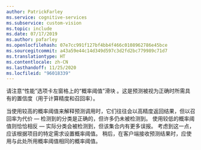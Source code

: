 ```yaml
---
author: PatrickFarley
ms.service: cognitive-services
ms.subservice: custom-vision
ms.topic: include
ms.date: 07/17/2019
ms.author: pafarley
ms.openlocfilehash: 07e7cc991f127bf4bb4f466c0108962786e45bce
ms.sourcegitcommit: a43a59e44c14d349d597c3d2fd2bc779989c71d7
ms.translationtype: HT
ms.contentlocale: zh-CN
ms.lasthandoff: 11/25/2020
ms.locfileid: "96018339"
---
```

请注意“性能”选项卡左窗格上的“概率阈值”滑块   。这是预测被视为正确时所需具有的置信度（用于计算精度和召回率）。 

当使用较高的概率阈值来解释预测调用时，它们往往会以高精度返回结果，但以召回率为代价 &mdash; 检测到的分类是正确的，但许多仍未被检测到。 使用较低的概率阈值则恰恰相反 &mdash; 实际分类会被检测到，但该集合内有更多误报。 考虑到这一点，应该根据项目的特定需求设置概率阈值。 稍后，在客户端接收预测结果时，应使用与此处所用概率阈值相同的概率阈值。